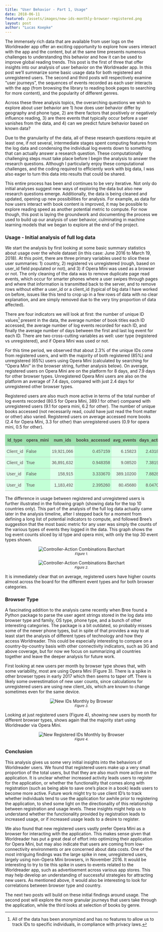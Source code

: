 ```yaml
---
title: "User Behavior - Part 1, Usage"
date: 2018-06-11 
featured: /assets/images/new-ids-monthly-browser-registered.png
layout: post
author: "Lucas Koepke"
---
```


The immensely rich data that are available from user logs on the Worldreader app offer an exciting opportunity to explore how users interact with the app and the content, but at the same time presents numerous challenges to understanding this behavior and how it can be used to improve global reading trends. This post is the first of three that offer insights into our analysis of user behavior on the Worldreader app. In this post we’ll summarize some basic usage data for both registered and unregistered users. The second and third posts will respectively examine “user journeys”, the sequences of events recorded as each user interacts with the app (from browsing the library to reading book pages to searching for more content), and the popularity of different genres.

Across these three analysis topics, the overarching questions we wish to explore about user behavior are 1) how does user behavior differ by geography and phone type, 2) are there factors that positively or negatively influence reading, 3) are there events that typically occur before a user vanishes from the data, and 4) can we predict future behavior based on known data?

Due to the granularity of the data, all of these research questions require at least one, if not several, intermediate stages spent computing features from the log data and condensing the individual log events down to something that can actually answer a research question. These computationally challenging steps must take place before I begin the analysis to answer the research questions. Although I particularly enjoy these computational challenges, and the coding required to efficiently work with big data, I was also eager to turn this data into results that could be shared. 

This entire process has been and continues to be very iterative. Not only do initial analyses suggest new ways of exploring the data but also new research questions emerge. Additionally, the data is being cleaned and updated, opening up new possibilities for analysis. For example, as data for how users interact with book content is improved, it may be possible to explore reading speed as another potential metric to compute. For now though, this post is laying the groundwork and documenting the process we used to build up our analysis of user behavior, culminating in machine learning models that we began to explore at the end of the project.

### Usage - Initial analysis of full log data

We start the analysis by first looking at some basic summary statistics about usage over the whole dataset (in this case: June 2016 to March 19, 2018). At this point, there are three primary variables used to slice these user summaries: 1) country, 2) registered vs unregistered (rough, based on user_id field populated or not), and 3) if Opera Mini was used as a browser or not. The only cleaning of the data was to remove duplicate page read events, which occur for smarter phones where a user swipes through pages and where that information is transmitted back to the server, and to remove rows without either a user_id or a client_id (typical of big data I have worked on before, issues like this tend to crop up in a few rows of data with no clear explanation, and are simply removed due to the very tiny proportion of data affected).

There are four indicators we will look at first: the number of unique ID values[^1] present in the data, the average number of book titles each ID accessed, the average number of log events recorded for each ID, and finally the average number of days between the first and last log event for each ID. There are two cross-cutting variables as well: user type (registered vs unregistered), and if Opera Mini was used or not. 

[^1]:All of the data has been anonymized and has no features to allow us to track IDs to specific individuals, in compliance with privacy laws.

For this time period, we observed that about 2.3% of the unique IDs come from registered users, and with the majority of both registered (85%) and unregistered (65%) users using Opera Mini (calculated by searching for “Opera Mini” in the browser string, further analysis below). On average, registered users on Opera Mini are on the platform for 8 days, and 7.9 days for other browser types. Unregistered Opera Mini users are also on the platform an average of 7.4 days, compared with just 2.4 days for unregistered other browser types.

Registered users are also much more active in terms of the total number of log events recorded (80.5 for Opera Mini, 389.1 for other) compared with unregistered users (9.1 for opera mini, 6.2 for other). The number of unique books accessed (not necessarily read, could have just read the front matter or other) also varied. Registered users on average accessed more books (2.4 for Opera Mini, 3.3 for other) than unregistered users (0.9 for opera mini, 0.5 for other).

<style type="text/css">
.tg  {border-collapse:collapse;border-spacing:0;border-color:#bbb;}
.tg td{font-family:Arial, sans-serif;font-size:14px;padding:10px 5px;border-style:solid;border-width:0px;overflow:hidden;word-break:normal;border-top-width:1px;border-bottom-width:1px;border-color:#bbb;color:#594F4F;background-color:#E0FFEB;}
.tg th{font-family:Arial, sans-serif;font-size:14px;font-weight:normal;padding:10px 5px;border-style:solid;border-width:0px;overflow:hidden;word-break:normal;border-top-width:1px;border-bottom-width:1px;border-color:#bbb;color:#493F3F;background-color:#9DE0AD;}
.tg .tg-e3zv{font-weight:bold}
.tg .tg-lqy6{text-align:right;vertical-align:top}
.tg .tg-9hbo{font-weight:bold;vertical-align:top}
.tg .tg-ugh9{background-color:#C2FFD6}
.tg .tg-cgaz{background-color:#C2FFD6;text-align:right;vertical-align:top}
</style>
<table class="tg">
  <tr>
    <th class="tg-e3zv">Id_type</th>
    <th class="tg-e3zv">opera_mini</th>
    <th class="tg-9hbo">num_ids</th>
    <th class="tg-9hbo">books_accessed</th>
    <th class="tg-9hbo">avg_events</th>
    <th class="tg-9hbo">days_active</th>
  </tr>
  <tr>
    <td class="tg-031e">Client_id</td>
    <td class="tg-ugh9">False</td>
    <td class="tg-lqy6">19,921,066</td>
    <td class="tg-cgaz">0.457159</td>
    <td class="tg-lqy6">6.15823</td>
    <td class="tg-cgaz">2.431875</td>
  </tr>
  <tr>
    <td class="tg-031e">Client_id</td>
    <td class="tg-ugh9">True</td>
    <td class="tg-lqy6">36,891,632</td>
    <td class="tg-cgaz">0.948358</td>
    <td class="tg-lqy6">9.08520</td>
    <td class="tg-cgaz">7.381910</td>
  </tr>
  <tr>
    <td class="tg-031e">User_id</td>
    <td class="tg-ugh9">False</td>
    <td class="tg-lqy6">158,915</td>
    <td class="tg-cgaz">3.333670</td>
    <td class="tg-lqy6">389.10200</td>
    <td class="tg-cgaz">7.882801</td>
  </tr>
  <tr>
    <td class="tg-031e">User_id</td>
    <td class="tg-ugh9">True</td>
    <td class="tg-lqy6">1,183,492</td>
    <td class="tg-cgaz">2.395260</td>
    <td class="tg-lqy6">80.45680</td>
    <td class="tg-cgaz">8.047072</td>
  </tr>
</table>

The difference in usage between registered and unregistered users is further illustrated in the following graph (showing data for the top 10 countries only). This part of the analysis of the full log data actually came later in the analysis timeline, after I stepped back for a moment from defining a long list of potential indicators to compute, and followed Bree’s suggestion that the most basic metric for any user was simply the counts of the various types of events they logged in the data. This graph shows the log event counts sliced by id type and opera mini, with only the top 30 event types shown.

<p align="center">
  <img src="{{ site.baseurl }}/assets/images/avg-controller-action-combos-top-30.png" alt="Controller-Action Combinations Barchart" style="max-width:100%;vertical-align:middle;margin:0px 0px 0px 0px;" /><br>
<em p style="font-size:11px">Figure 1.
</em></p>

<p align="center">
  <img src="{{ site.baseurl }}/assets/images/avg-controller-action-combos-top-20.png" alt="Controller-Action Combinations Barchart" style="max-width:100%;vertical-align:middle;margin:0px 0px 0px 0px;" /><br>
<em p style="font-size:11px">Figure 2.
</em></p>

It is immediately clear that on average, registered users have higher counts almost across the board for the different event types and for both browser categories.

### Browser Type

A fascinating addition to the analysis came recently when Bree found a Python package to parse the user agent strings stored in the log data into browser type and family, OS type, phone type, and a bunch of other interesting categories. The package is a bit outdated, so probably misses some of the newer phone types, but in spite of that provides a way to at least start the analysis of different types of technology and how they access Worldreader. This could be especially interesting to compare on a country-by-country basis with other connectivity indicators, such as 3G and above coverage, but for now we focus on summarizing all countries together and leave the deeper analysis for future work.

First looking at new users per month by browser type shows that, with some variability, most are using Opera Mini (Figure 3). There is a spike in other browser types in early 2017 which then seems to taper off. There is likely some overestimation of new user counts, since calculations for unregistered users are using new client_ids, which are known to change sometimes even for the same device. 

<p align="center">
  <img src="{{ site.baseurl }}/assets/images/new-ids-monthly-browser.png" alt="New IDs Monthly by Browser" style="max-width:100%;vertical-align:middle;margin:0px 0px 0px 0px;" /><br>
<em p style="font-size:11px">Figure 3.
</em></p>

Looking at just registered users (Figure 4), showing new users by month for different browser types, shows again that the majority start using Worldreader via Opera Mini.

<p align="center">
  <img src="{{ site.baseurl }}/assets/images/new-ids-monthly-browser-registered.png" alt="New Registered IDs Monthly by Browser" style="max-width:100%;vertical-align:middle;margin:0px 0px 0px 0px;" /><br>
<em p style="font-size:11px">Figure 4.
</em></p>

### Conclusion

This analysis gives us some very initial insights into the behaviors of Worldreader users. We found that registered users make up a very small proportion of the total users, but that they are also much more active on the application. It is unclear whether increased activity leads users to register for the application, or whether the functionality that comes along with registration (such as being able to save one’s place in a book) leads users to become more active. Future work might try to use client ID’s to track whether individuals tend to use the application for awhile prior to registering the application, to shed some light on the directionality of this relationship between registration and usage levels. These insights might help us to understand whether the functionality provided by registration leads to increased usage, or if increased usage leads to a desire to register. 

We also found that new registered users vastly prefer Opera Mini as a browser for interacting with the application. This makes sense given that Worldreader has put a great deal of effort into optimizing their application for Opera Mini, but may also indicate that users are coming from low-connectivity environments or are concerned about data costs. One of the most intriguing findings was the large spike in new, unregistered users, largely using non-Opera Mini browsers, in November 2016. It would be interesting to try to tie this spike in users to events related to the Worldreader app, such as advertisement across various app stores. This may help develop an understanding of successful strategies for attracting new users. As mentioned above, it would also be interesting to look for correlations between browser type and country.

The next two posts will build on these initial findings around usage. The second post will explore the more granular journeys that users take through the application, while the third looks at selection of books by genre.
